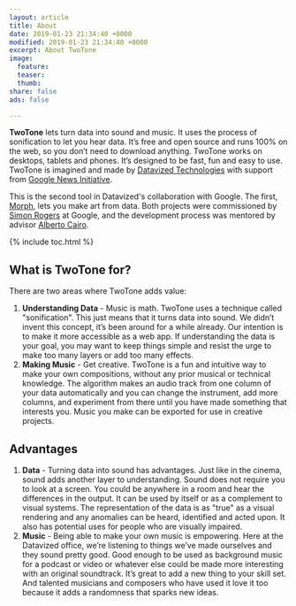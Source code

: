 ```yaml
---
layout: article
title: About
date: 2019-01-23 21:34:40 +0000
modified: 2019-01-23 21:34:40 +0000
excerpt: About TwoTone
image:
  feature:
  teaser:
  thumb:
share: false
ads: false

---
```

**TwoTone** lets turn data into sound and music. It uses the process of sonification to let you hear data. It’s free and open source and runs 100% on the web, so you don’t need to download anything. TwoTone works on desktops, tablets and phones. It’s designed to be fast, fun and easy to use. TwoTone is imagined and made by [Datavized Technologies](https://datavized.com) with support from [Google News Initiative](https://newsinitiative.withgoogle.com/ "Google News Initiative").

This is the second tool in Datavized's collaboration with Google. The first, [Morph](https://morph.graphics/ "Morph"), lets you make art from data. Both projects were commissioned by [Simon Rogers](https://simonrogers.net/) at Google, and the development process was mentored by advisor [Alberto Cairo](http://www.thefunctionalart.com/).

{% include toc.html %}

## What is TwoTone for?

There are two areas where TwoTone adds value:

1. **Understanding Data** - Music is math. TwoTone uses a technique called "sonification". This just means that it turns data into sound. We didn’t invent this concept, it’s been around for a while already. Our intention is to make it more accessible as a web app. If understanding the data is your goal, you may want to keep things simple and resist the urge to make too many layers or add too many effects.
2. **Making Music** - Get creative. TwoTone is a fun and intuitive way to make your own compositions, without any prior musical or technical knowledge. The algorithm makes an audio track from one column of your data automatically and you can change the instrument, add more columns, and experiment from there until you have made something that interests you. Music you make can be exported for use in creative projects.

## Advantages

1. **Data** - Turning data into sound has advantages. Just like in the cinema, sound adds another layer to understanding. Sound does not require you to look at a screen. You could be anywhere in a room and hear the differences in the output. It can be used by itself or as a complement to visual systems. The representation of the data is as "true" as a visual rendering and any anomalies can be heard, identified and acted upon. It also has potential uses for people who are visually impaired.
2. **Music** - Being able to make your own music is empowering. Here at the Datavized office, we’re listening to things we’ve made ourselves and they sound pretty good. Good enough to be used as background music for a podcast or video or whatever else could be made more interesting with an original soundtrack. It’s great to add a new thing to your skill set. And talented musicians and composers who have used it love it too because it adds a randomness that sparks new ideas.